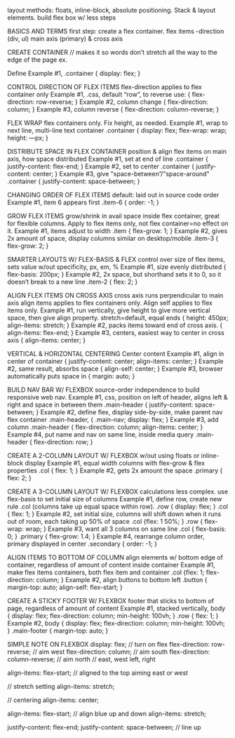 layout methods: floats, inline-block, absolute positioning. Stack & layout
elements. build flex box w/ less steps

BASICS AND TERMS
first step: create a flex container. flex items -direction (div, ul)
main axis (primary) & cross axis

CREATE CONTAINER
// makes it so words don’t stretch all the way to the edge of the page
ex. <div classname=“container”>

Define
Example #1,
.container { display: flex; }

CONTROL DIRECTION OF FLEX ITEMS
flex-direction applies to flex container only
Example #1, .css, default “row”, to reverse use:
{ flex-direction: row-reverse; }
Example #2, column change
{ flex-direction: column; }
Example #3, column reverse
{ flex-direction: column-reverse; }

FLEX WRAP
flex containers only. Fix height, as needed.
Example #1, wrap to next line, multi-line text container
.container { display: flex; flex-wrap: wrap; height: —px; }

DISTRIBUTE SPACE IN FLEX CONTAINER
position & align flex items on main axis, how space distributed
Example #1, set at end of line
.container { justify-content: flex-end; }
Example #2, set to center
.container { justify-content: center; }
Example #3, give "space-between”/"space-around"
.container { justify-content: space-between; }

CHANGING ORDER OF FLEX ITEMS
default: laid out in source code order
Example #1, item 6 appears first
.item-6 { order: -1; }

GROW FLEX ITEMS
grow/shrink in avail space inside flex container, great for flexible columns. Apply to flex items only, not flex container=no effect on it.
Example #1, items adjust to width
.item { flex-grow: 1; }
Example #2, gives 2x amount of space, display columns similar on desktop/mobile
.item-3 { flex-grow: 2; }

SMARTER LAYOUTS W/ FLEX-BASIS & FLEX
control over size of flex items, sets value w/out specificity, px, em, %
Example #1, size evenly distributed
{ flex-basis: 200px; }
Example #2, 2x space, but shorthand sets it to 0, so it doesn’t break to a new line
.item-2 { flex: 2; }

ALIGN FLEX ITEMS ON CROSS AXIS
cross axis runs perpendicular to main axis
align items applies to flex containers only. Align self applies to flex items only.
Example #1, run vertically, give height to give more vertical space, then give align property. stretch=default, equal ends
{ height: 450px; align-items: stretch; }
Example #2, packs items toward end of cross axis.
{ align-items: flex-end; }
Example #3, centers, easiest way to center in cross axis
{ align-items: center; }

VERTICAL & HORIZONTAL CENTERING
Center content
Example #1, align in center of container
{ justify-content: center; align-items: center; }
Example #2, same result, absorbs space
{ align-self: center; }
Example #3, browser automatically puts space in
{ margin: auto; }

BUILD NAV BAR W/ FLEXBOX
source-order independence to build responsive web nav.
Example #1, css, position on left of header, aligns left & right and space in between them
.main-header { justify-content: space-between; }
Example #2, define flex, display side-by-side, make parent nav flex container
.main-header, { .main-nav; display: flex; }
Example #3, add column
.main-header { flex-direction: column; align-items: center; }
Example #4, put name and nav on same line, inside media query
.main-header { flex-direction: row; }

CREATE A 2-COLUMN LAYOUT W/ FLEXBOX
w/out using floats or inline-block display
Example #1, equal width columns with flex-grow & flex properties
.col { flex: 1; }
Example #2, gets 2x amount the space
.primary { flex: 2; }

CREATE A 3-COLUMN LAYOUT W/ FLEXBOX
calculations less complex. use flex-basis to set initial size of columns
Example #1, define row, create new rule .col (columns take up equal space within row).
.row { display: flex; }
.col { flex: 1; }
Example #2, set initial size, columns will shift down when it runs out of room, each taking up 50% of space
.col {flex: 1 50%; }
.row { flex-wrap: wrap; }
Example #3, want all 3 columns on same line
.col { flex-basis: 0; }
.primary { flex-grow: 1.4; }
Example #4, rearrange column order, primary displayed in center
.secondary { order: -1; }

ALIGN ITEMS TO BOTTOM OF COLUMN
align elements w/ bottom edge of container, regardless of amount of content inside container
Example #1, make flex items containers, both flex item and container
.col {flex: 1; flex-direction: column; }
Example #2, align buttons to bottom left
.button { margin-top: auto; align-self: flex-start; }

CREATE A STICKY FOOTER W/ FLEXBOX
footer that sticks to bottom of page, regardless of amount of content
Example #1, stacked vertically,
body { display: flex; flex-direction: column; min-height: 100vh; }
.row { flex: 1; }
Example #2,
body { display: flex; flex-direction: column; min-height: 100vh; }
.main-footer { margin-top: auto; }

SIMPLE NOTE ON FLEXBOX
display: flex; // turn on flex
flex-direction: row-reverse; // aim west
flex-direction: column; // aim south
flex-direction: column-reverse; // aim north
// east, west left, right

align-items: flex-start;
// aligned to the top aiming east or west

// stretch setting
align-items: stretch;

// centering
align-items: center;

align-items: flex-start; // align blue up and down
align-items: stretch;

justify-content: flex-end;
justify-content: space-between; // line up
